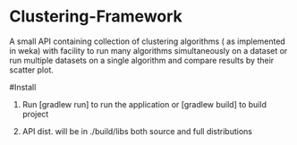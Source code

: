 # Clustering-Framework
A small API containing collection of clustering algorithms ( as implemented in weka) with facility to run many algorithms simultaneously on a dataset or run multiple datasets on a single algorithm and compare results by their scatter plot. <br />

#Install
1. Run [gradlew run] to run the application or [gradlew build] to build project<br />

2. API dist. will be in ./build/libs both source and full distributions
